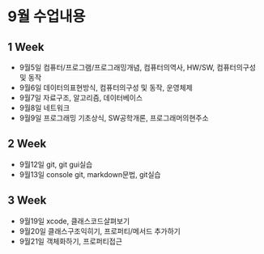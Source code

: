 # 9월 수업내용

## 1 Week
 - 9월5일 컴퓨터/프로그램/프로그래밍개념, 컴퓨터의역사, HW/SW, 컴퓨터의구성 및 동작
 - 9월6일 데이터의표현방식, 컴퓨터의구성 및 동작, 운영체제
 - 9월7일 자료구조, 알고리즘, 데이터베이스
 - 9월8일 네트워크
 - 9월9일 프로그래밍 기초상식, SW공학개론, 프로그래머의현주소

## 2 Week
 - 9월12일 git, git gui실습
 - 9월13일 console git, markdown문법, git실습

## 3 Week
 - 9월19일 xcode, 클래스코드살펴보기
 - 9월20일 클래스구조익히기, 프로퍼티/메서드 추가하기
 - 9월21일 객체화하기, 프로퍼티접근

